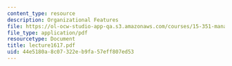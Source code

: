 ```yaml
---
content_type: resource
description: Organizational Features
file: https://ol-ocw-studio-app-qa.s3.amazonaws.com/courses/15-351-managing-the-innovation-process-fall-2002/44e5180a8c07322eb9fa57eff807ed53_lecture1617.pdf
file_type: application/pdf
resourcetype: Document
title: lecture1617.pdf
uid: 44e5180a-8c07-322e-b9fa-57eff807ed53
---
```

